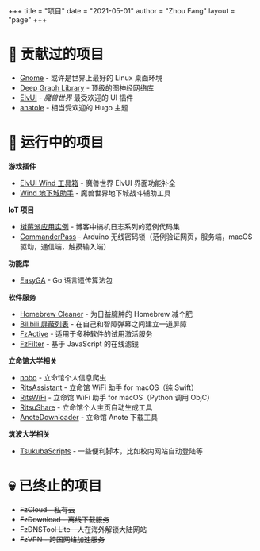 +++
title = "项目"
date = "2021-05-01"
author = "Zhou Fang"
layout = "page"
+++
# 🌟 贡献过的项目
* [Gnome](https://www.gnome.org/) - 或许是世界上最好的 Linux 桌面环境
* [Deep Graph Library](https://www.dgl.ai/) - 顶级的图神经网络库
* [ElvUI](https://www.tukui.org/download.php?ui=elvui) - _魔兽世界_ 最受欢迎的 UI 插件
* [anatole](https://github.com/lxndrblz/anatole) - 相当受欢迎的 Hugo 主题 

# 🚀 运行中的项目

**游戏插件**
* [ElvUI Wind 工具箱](https://bbs.ngacn.cc/read.php?tid=12142815) - 魔兽世界 ElvUI 界面功能补全
* [Wind 地下城助手](https://www.curseforge.com/wow/addons/wind-dungeon-helper) - 魔兽世界地下城战斗辅助工具

**IoT 项目**
* [树莓派应用实例](https://github.com/fang2hou/raspberry-pi-examples) - 博客中搞机日志系列的范例代码集
* [CommanderPass](https://github.com/fang2hou/CommanderPass) - Arduino 无线密码锁（范例验证网页，服务端，macOS 驱动，通信端，触摸输入端）

**功能库**
* [EasyGA](https://github.com/fang2hou/EasyGA) - Go 语言遗传算法包

**软件服务**
* [Homebrew Cleaner](https://github.com/fang2hou/Homebrew-Cleaner) - 为日益臃肿的 Homebrew 减个肥
* [Bilibili 屏蔽列表](https://github.com/fang2hou/Bilibili-block-list) - 在自己和智障弹幕之间建立一道屏障
* [FzActive](fzactive/) - 适用于多种软件的试用激活服务
* [FzFilter](fzfilter/) - 基于 JavaScript 的在线滤镜

**立命馆大学相关**
* [nobo](https://github.com/fang2hou/nobo) - 立命馆个人信息爬虫
* [RitsAssistant](https://github.com/fang2hou/RitsAssistant) - 立命馆 WiFi 助手 for macOS（纯 Swift）
* [RitsWiFi](https://github.com/fang2hou/RitsWifi) - 立命馆 WiFi 助手 for macOS（Python 调用 ObjC）
* [RitsuShare](https://github.com/fang2hou/RitsuShare) - 立命馆个人主页自动生成工具
* [AnoteDownloader](https://github.com/fang2hou/AnoteDownloader) - 立命馆 Anote 下载工具

**筑波大学相关**
* [TsukubaScripts](https://github.com/fang2hou/TsukubaScripts) - 一些便利脚本，比如校内网站自动登陆等

# 💀 已终止的项目
* ~~FzCloud - 私有云~~
* ~~FzDownload - 离线下载服务~~
* ~~FzDNSTool Lite - 人在海外解锁大陆网站~~
* ~~FzVPN - 跨国网络加速服务~~